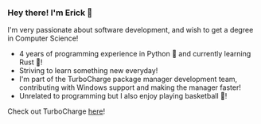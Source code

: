 ### Hey there! I'm Erick 👋

I'm very passionate about software development, and wish to get a degree in Computer Science!

* 4 years of programming experience in Python 🐍 and currently learning Rust 🦀!
* Striving to learn something new everyday!
* I'm part of the TurboCharge package manager development team, contributing with Windows support and making the manager faster!
* Unrelated to programming but I also enjoy playing basketball 🏀!

Check out TurboCharge [here](https://github.com/saint-dsnk/TurboCharge)!
